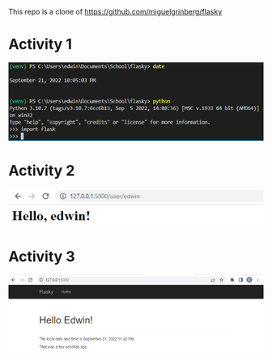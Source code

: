This repo is a clone of https://github.com/miguelgrinberg/flasky
# Activity 1
![A1](images/A1.PNG)

# Activity 2
![A2](images/A2.PNG)

# Activity 3
![A3](images/A3.PNG)